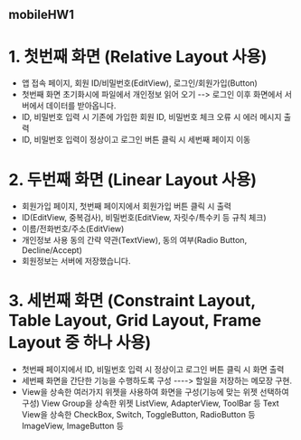 ## mobileHW1

# 1. 첫번째 화면 (Relative Layout 사용)
- 앱 접속 페이지, 회원 ID/비밀번호(EditView), 로그인/회원가입(Button)
- 첫번째 화면 초기화시에 파일에서 개인정보 읽어 오기 --> 로그인 이후 화면에서 서버에서 데이터를 받아옵니다.
- ID, 비밀번호 입력 시 기존에 가입한 회원 ID, 비밀번호 체크 오류 시 에러 메시지 출력
- ID, 비밀번호 입력이 정상이고 로그인 버튼 클릭 시 세번째 페이지 이동 

# 2. 두번째 화면 (Linear Layout 사용)
- 회원가입 페이지, 첫번째 페이지에서 회원가입 버튼 클릭 시 출력
- ID(EditView, 중복검사), 비밀번호(EditView, 자릿수/특수키 등 규칙 체크)
- 이름/전화번호/주소(EditView)
- 개인정보 사용 동의 간략 약관(TextView), 동의 여부(Radio Button, Decline/Accept)
- 회원정보는 서버에 저장했습니다.

# 3. 세번째 화면 (Constraint Layout, Table Layout, Grid Layout, Frame Layout 중 하나 사용)
- 첫번째 페이지에서 ID, 비밀번호 입력 시 정상이고 로그인 버튼 클릭 시 화면 출력
- 세번째 화면을 간단한 기능을 수행하도록 구성 ----> 할일을 저장하는 메모장 구현.
- View을 상속한 여러가지 위젯을 사용하여 화면을 구성(기능에 맞는 위젯 선택하여 구성)
  View Group을 상속한 위젯 ListView, AdapterView, ToolBar 등
  Text View을 상속한 CheckBox, Switch, ToggleButton, RadioButton 등
  ImageView, ImageButton 등
